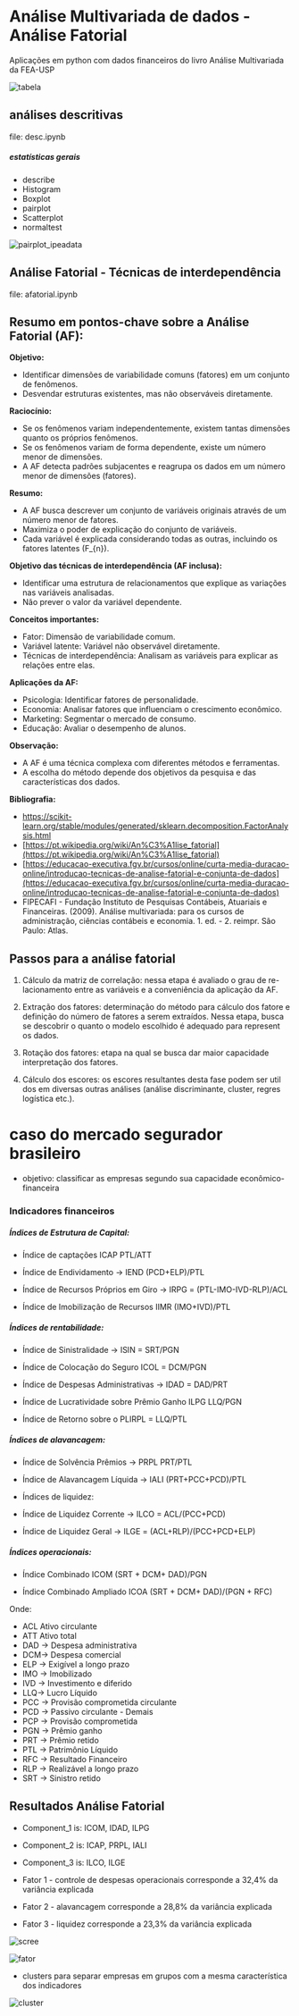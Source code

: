 # Análise Multivariada de dados - Análise Fatorial

Aplicações em python com dados financeiros do livro Análise Multivariada da FEA-USP


![tabela](figs/tabela.png) 


## análises descritivas
file: desc.ipynb

##### estatísticas gerais
- describe
- Histogram
- Boxplot
- pairplot
- Scatterplot
- normaltest

![pairplot_ipeadata](figs/pairplot_ipeadata.png) 

## Análise Fatorial - Técnicas de interdependência

file: afatorial.ipynb

## Resumo em pontos-chave sobre a Análise Fatorial (AF):

**Objetivo:**

* Identificar dimensões de variabilidade comuns (fatores) em um conjunto de fenômenos.
* Desvendar estruturas existentes, mas não observáveis diretamente.

**Raciocínio:**

* Se os fenômenos variam independentemente, existem tantas dimensões quanto os próprios fenômenos.
* Se os fenômenos variam de forma dependente, existe um número menor de dimensões.
* A AF detecta padrões subjacentes e reagrupa os dados em um número menor de dimensões (fatores).

**Resumo:**

* A AF busca descrever um conjunto de variáveis originais através de um número menor de fatores.
* Maximiza o poder de explicação do conjunto de variáveis.
* Cada variável é explicada considerando todas as outras, incluindo os fatores latentes (F_{n}).

**Objetivo das técnicas de interdependência (AF inclusa):**

* Identificar uma estrutura de relacionamentos que explique as variações nas variáveis analisadas.
* Não prever o valor da variável dependente.

**Conceitos importantes:**

* Fator: Dimensão de variabilidade comum.
* Variável latente: Variável não observável diretamente.
* Técnicas de interdependência: Analisam as variáveis para explicar as relações entre elas.

**Aplicações da AF:**

* Psicologia: Identificar fatores de personalidade.
* Economia: Analisar fatores que influenciam o crescimento econômico.
* Marketing: Segmentar o mercado de consumo.
* Educação: Avaliar o desempenho de alunos.

**Observação:**

* A AF é uma técnica complexa com diferentes métodos e ferramentas.
* A escolha do método depende dos objetivos da pesquisa e das características dos dados.

**Bibliografia:**

* https://scikit-learn.org/stable/modules/generated/sklearn.decomposition.FactorAnalysis.html
* [https://pt.wikipedia.org/wiki/An%C3%A1lise_fatorial](https://pt.wikipedia.org/wiki/An%C3%A1lise_fatorial)
* [https://educacao-executiva.fgv.br/cursos/online/curta-media-duracao-online/introducao-tecnicas-de-analise-fatorial-e-conjunta-de-dados](https://educacao-executiva.fgv.br/cursos/online/curta-media-duracao-online/introducao-tecnicas-de-analise-fatorial-e-conjunta-de-dados)
* FIPECAFI - Fundação Instituto de Pesquisas Contábeis, Atuariais e Financeiras. (2009). Análise multivariada: para os cursos de administração, ciências contábeis e economia. 1. ed. - 2. reimpr. São Paulo: Atlas.


## Passos para a análise fatorial

1. Cálculo da matriz de correlação: nessa etapa é avaliado o grau de re- lacionamento entre as variáveis e a conveniência da aplicação da AF.

2. Extração dos fatores: determinação do método para cálculo dos fatore e definição do número de fatores a serem extraídos. Nessa etapa, busca se descobrir o quanto o modelo escolhido é adequado para represent os dados.

3. Rotação dos fatores: etapa na qual se busca dar maior capacidade interpretação dos fatores.

4. Cálculo dos escores: os escores resultantes desta fase podem ser util dos em diversas outras análises (análise discriminante, cluster, regres logística etc.).

# caso do mercado segurador brasileiro
- objetivo: classificar as empresas segundo sua capacidade econômico-financeira

### Indicadores financeiros

##### Índices de Estrutura de Capital:

- Índice de captações ICAP PTL/ATT

- Índice de Endividamento → IEND (PCD+ELP)/PTL

- Índice de Recursos Próprios em Giro → IRPG = (PTL-IMO-IVD-RLP)/ACL

- Índice de Imobilização de Recursos IIMR (IMO+IVD)/PTL


##### Índices de rentabilidade:

- Índice de Sinistralidade → ISIN = SRT/PGN

- Índice de Colocação do Seguro ICOL = DCM/PGN

- Índice de Despesas Administrativas → IDAD = DAD/PRT

- Índice de Lucratividade sobre Prêmio Ganho ILPG LLQ/PGN

- Índice de Retorno sobre o PLIRPL = LLQ/PTL

##### Índices de alavancagem:

- Índice de Solvência Prêmios → PRPL PRT/PTL

- Índice de Alavancagem Líquida → IALI (PRT+PCC+PCD)/PTL

- Índices de liquidez:

- Índice de Liquidez Corrente → ILCO = ACL/(PCC+PCD)

- Índice de Liquidez Geral → ILGE = (ACL+RLP)/(PCC+PCD+ELP)

##### Índices operacionais:

- Índice Combinado ICOM (SRT + DCM+ DAD)/PGN

- Índice Combinado Ampliado ICOA (SRT + DCM+ DAD)/(PGN + RFC)

Onde:

- ACL Ativo circulante
- ATT Ativo total
- DAD → Despesa administrativa
- DCM→ Despesa comercial
- ELP → Exigível a longo prazo
- IMO → Imobilizado
- IVD → Investimento e diferido
- LLQ→ Lucro Líquido
- PCC → Provisão comprometida circulante
- PCD → Passivo circulante - Demais
- PCP → Provisão comprometida
- PGN → Prêmio ganho
- PRT → Prêmio retido
- PTL → Patrimônio Líquido
- RFC → Resultado Financeiro
- RLP → Realizável a longo prazo
- SRT → Sinistro retido

## Resultados Análise Fatorial

* Component_1 is: ICOM, IDAD, ILPG
* Component_2 is: ICAP, PRPL, IALI
* Component_3 is: ILCO, ILGE

* Fator 1  - controle de despesas operacionais corresponde a 32,4% da variância explicada
* Fator 2  - alavancagem corresponde a 28,8% da variância explicada
* Fator 3  - liquidez corresponde a 23,3% da variância explicada

![scree](figs/af_screeplot.png) 

![fator](figs/af_fatores.png) 

* clusters para separar empresas em grupos com a mesma característica dos indicadores

![cluster](figs/af_cluster.png) 
